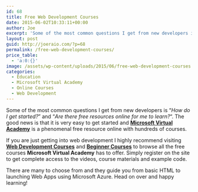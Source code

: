```yaml
---
id: 68
title: Free Web Development Courses
date: 2015-06-02T10:33:11+00:00
author: Joe
excerpt: 'Some of the most common questions I get from new developers is "How do I get started?" and "Are there free resources online for me to learn?". The good news is that it is very easy to get started and Microsoft Virtual Academy﻿ is a phenomenal free resource online with hundreds of courses. '
layout: post
guid: http://joeraio.com/?p=68
permalink: /free-web-development-courses/
price_table:
  - 'a:0:{}'
image: /assets/wp-content/uploads/2015/06/free-web-development-courses.jpg
categories:
  - Education
  - Microsoft Virtual Academy
  - Online Courses
  - Web Development
---
```

Some of the most common questions I get from new developers is &#8220;_How do I get started?_&#8221; and &#8220;_Are there free resources online for me to learn?_&#8220;. The good news is that it is very easy to get started and **<a href="http://www.microsoftvirtualacademy.com/" target="_blank">Microsoft Virtual Academy</a>** is a phenomenal free resource online with hundreds of courses.

If you are just getting into web development I highly recommend visiting **<a href="http://www.microsoftvirtualacademy.com/training-topics/web-development" target="_blank">Web Development Courses</a>** and **<a href="http://www.microsoftvirtualacademy.com/training-topics/for-beginners" target="_blank">Beginner Courses</a>** to browse all the free courses **Microsoft Virtual Academy** has to offer. Simply register on the site to get complete access to the videos, course materials and example code.

There are many to choose from and they guide you from basic HTML to launching Web Apps using Microsoft Azure. Head on over and happy learning!